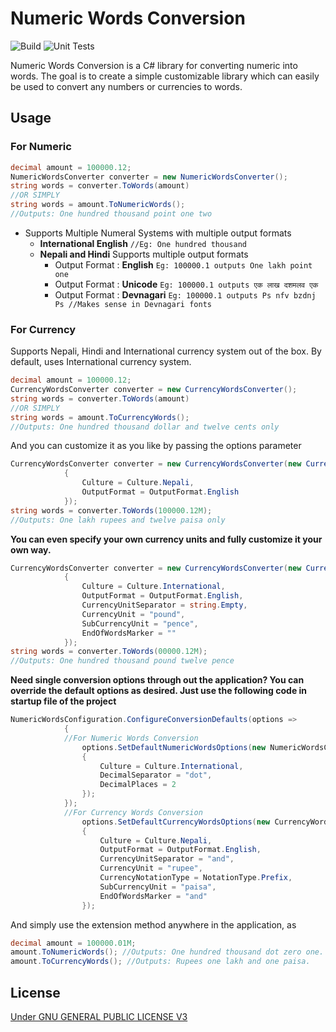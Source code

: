 # Numeric Words Conversion
![Build](https://github.com/Samyeak/NumericWordsConversion/workflows/.NET%20Core/badge.svg)
![Unit Tests](https://github.com/Samyeak/NumericWordsConversion/workflows/Unit%20Tests/badge.svg?event=push)

Numeric Words Conversion is a C# library for converting numeric into words. The goal is to create a simple customizable library which can easily be used to convert any numbers or currencies to words.

## Usage
### For Numeric
```csharp
decimal amount = 100000.12;
NumericWordsConverter converter = new NumericWordsConverter();
string words = converter.ToWords(amount)
//OR SIMPLY
string words = amount.ToNumericWords();
//Outputs: One hundred thousand point one two
```
* Supports Multiple Numeral Systems with multiple output formats
	* **International English** `//Eg: One hundred thousand `
	* **Nepali and Hindi**
		Supports multiple output formats
		* Output Format : **English** 
			 `Eg: 100000.1 outputs One lakh point one`
		* Output Format : **Unicode** 
			 `Eg: 100000.1 outputs एक लाख दशमलव एक`
		* Output Format : **Devnagari** 
			 `Eg: 100000.1 outputs Ps nfv bzdnj Ps //Makes sense in Devnagari fonts`


### For Currency
Supports Nepali, Hindi and International currency system out of the box.
By default, uses International currency system.
```csharp
decimal amount = 100000.12;
CurrencyWordsConverter converter = new CurrencyWordsConverter();
string words = converter.ToWords(amount)
//OR SIMPLY
string words = amount.ToCurrencyWords();
//Outputs: One hundred thousand dollar and twelve cents only
```
And you can customize it as you like by passing the options parameter
```csharp
CurrencyWordsConverter converter = new CurrencyWordsConverter(new CurrencyWordsConversionOptions()
            {
                Culture = Culture.Nepali,
                OutputFormat = OutputFormat.English
            });
string words = converter.ToWords(100000.12M);
//Outputs: One lakh rupees and twelve paisa only
```
**You can even specify your own currency units and fully customize it your own way.**
```csharp
CurrencyWordsConverter converter = new CurrencyWordsConverter(new CurrencyWordsConversionOptions()
            {
                Culture = Culture.International,
                OutputFormat = OutputFormat.English,
                CurrencyUnitSeparator = string.Empty,
                CurrencyUnit = "pound",
                SubCurrencyUnit = "pence",
                EndOfWordsMarker = ""
            });
string words = converter.ToWords(00000.12M);
//Outputs: One hundred thousand pound twelve pence
```

**Need single conversion options through out the application? You can override the default options as desired.  Just use the following code in startup file of the project**
```csharp
NumericWordsConfiguration.ConfigureConversionDefaults(options =>
            {
            //For Numeric Words Conversion
                options.SetDefaultNumericWordsOptions(new NumericWordsConversionOptions
                {
                    Culture = Culture.International,
                    DecimalSeparator = "dot",
                    DecimalPlaces = 2
                });
            });
            //For Currency Words Conversion
                options.SetDefaultCurrencyWordsOptions(new CurrencyWordsConversionOptions
                {
                    Culture = Culture.Nepali,
                    OutputFormat = OutputFormat.English,
                    CurrencyUnitSeparator = "and",
                    CurrencyUnit = "rupee",
                    CurrencyNotationType = NotationType.Prefix,
                    SubCurrencyUnit = "paisa",
                    EndOfWordsMarker = "and"
                });
```
And simply use the extension method anywhere in the application, as
```csharp
decimal amount = 100000.01M;
amount.ToNumericWords(); //Outputs: One hundred thousand dot zero one.
amount.ToCurrencyWords(); //Outputs: Rupees one lakh and one paisa.
```

## License
[Under GNU GENERAL PUBLIC LICENSE V3](www.gnu.org/licenses/gpl-3.0.en.html)

<!--
## Install

#### [NuGet Gallery](http://nuget.org/packages/todo)
```
Install-Package todo
```
-->

